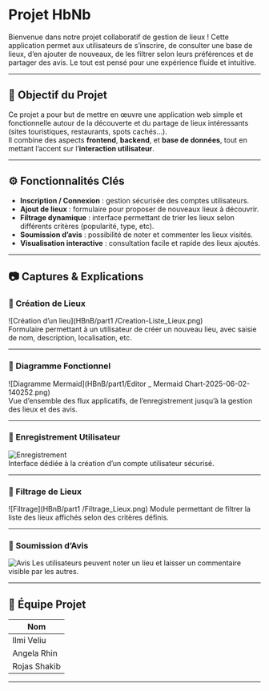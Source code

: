 # Projet HbNb

Bienvenue dans notre projet collaboratif de gestion de lieux ! Cette application permet aux utilisateurs de s’inscrire, de consulter une base de lieux, d’en ajouter de nouveaux, de les filtrer selon leurs préférences et de partager des avis. Le tout est pensé pour une expérience fluide et intuitive.

---

## 🧠 Objectif du Projet

Ce projet a pour but de mettre en œuvre une application web simple et fonctionnelle autour de la découverte et du partage de lieux intéressants (sites touristiques, restaurants, spots cachés…).  
Il combine des aspects **frontend**, **backend**, et **base de données**, tout en mettant l’accent sur l’**interaction utilisateur**.

---

## ⚙️ Fonctionnalités Clés

- **Inscription / Connexion** : gestion sécurisée des comptes utilisateurs.
- **Ajout de lieux** : formulaire pour proposer de nouveaux lieux à découvrir.
- **Filtrage dynamique** : interface permettant de trier les lieux selon différents critères (popularité, type, etc).
- **Soumission d’avis** : possibilité de noter et commenter les lieux visités.
- **Visualisation interactive** : consultation facile et rapide des lieux ajoutés.

---

## 📷 Captures & Explications

### 🔹 Création de Lieux
![Création d’un lieu](HBnB/part1
/Creation-Liste_Lieux.png)  
Formulaire permettant à un utilisateur de créer un nouveau lieu, avec saisie de nom, description, localisation, etc.

---

### 🔹 Diagramme Fonctionnel
![Diagramme Mermaid](HBnB/part1/Editor _ Mermaid Chart-2025-06-02-140252.png)  
Vue d’ensemble des flux applicatifs, de l’enregistrement jusqu’à la gestion des lieux et des avis.

---

### 🔹 Enregistrement Utilisateur
![Enregistrement](HBnB/part1/Enregistrement_Utilisateur.png)  
Interface dédiée à la création d’un compte utilisateur sécurisé.

---

### 🔹 Filtrage de Lieux
![Filtrage](HBnB/part1
/Filtrage_Lieux.png)
Module permettant de filtrer la liste des lieux affichés selon des critères définis.

---

### 🔹 Soumission d’Avis
![Avis](HBnB/part1/Soumission_Avis.png)
Les utilisateurs peuvent noter un lieu et laisser un commentaire visible par les autres.

---

## 👥 Équipe Projet

| Nom          |
|--------------|
| Ilmi Veliu   |
| Angela Rhin  |
| Rojas Shakib |


---
